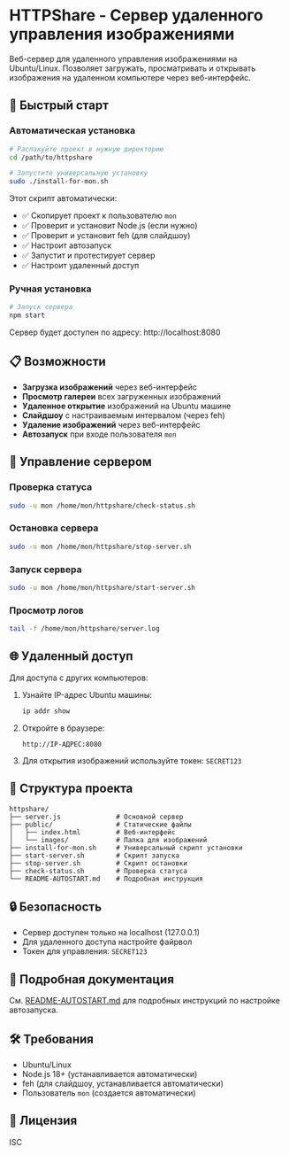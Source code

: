 # HTTPShare - Сервер удаленного управления изображениями

Веб-сервер для удаленного управления изображениями на Ubuntu/Linux. Позволяет загружать, просматривать и открывать изображения на удаленном компьютере через веб-интерфейс.

## 🚀 Быстрый старт

### Автоматическая установка

```bash
# Распакуйте проект в нужную директорию
cd /path/to/httpshare

# Запустите универсальную установку
sudo ./install-for-mon.sh
```

Этот скрипт автоматически:
- ✅ Скопирует проект к пользователю `mon`
- ✅ Проверит и установит Node.js (если нужно)
- ✅ Проверит и установит feh (для слайдшоу)
- ✅ Настроит автозапуск
- ✅ Запустит и протестирует сервер
- ✅ Настроит удаленный доступ

### Ручная установка

```bash
# Запуск сервера
npm start
```

Сервер будет доступен по адресу: http://localhost:8080

## 📋 Возможности

- **Загрузка изображений** через веб-интерфейс
- **Просмотр галереи** всех загруженных изображений
- **Удаленное открытие** изображений на Ubuntu машине
- **Слайдшоу** с настраиваемым интервалом (через feh)
- **Удаление изображений** через веб-интерфейс
- **Автозапуск** при входе пользователя `mon`

## 🔧 Управление сервером

### Проверка статуса
```bash
sudo -u mon /home/mon/httpshare/check-status.sh
```

### Остановка сервера
```bash
sudo -u mon /home/mon/httpshare/stop-server.sh
```

### Запуск сервера
```bash
sudo -u mon /home/mon/httpshare/start-server.sh
```

### Просмотр логов
```bash
tail -f /home/mon/httpshare/server.log
```

## 🌐 Удаленный доступ

Для доступа с других компьютеров:

1. Узнайте IP-адрес Ubuntu машины:
   ```bash
   ip addr show
   ```

2. Откройте в браузере:
   ```
   http://IP-АДРЕС:8080
   ```

3. Для открытия изображений используйте токен: `SECRET123`

## 📁 Структура проекта

```
httpshare/
├── server.js              # Основной сервер
├── public/                # Статические файлы
│   ├── index.html         # Веб-интерфейс
│   └── images/            # Папка для изображений
├── install-for-mon.sh     # Универсальный скрипт установки
├── start-server.sh        # Скрипт запуска
├── stop-server.sh         # Скрипт остановки
├── check-status.sh        # Проверка статуса
└── README-AUTOSTART.md    # Подробная инструкция
```

## 🔒 Безопасность

- Сервер доступен только на localhost (127.0.0.1)
- Для удаленного доступа настройте файрвол
- Токен для управления: `SECRET123`

## 📖 Подробная документация

См. [README-AUTOSTART.md](README-AUTOSTART.md) для подробных инструкций по настройке автозапуска.

## 🛠️ Требования

- Ubuntu/Linux
- Node.js 18+ (устанавливается автоматически)
- feh (для слайдшоу, устанавливается автоматически)
- Пользователь `mon` (создается автоматически)

## 📝 Лицензия

ISC 
